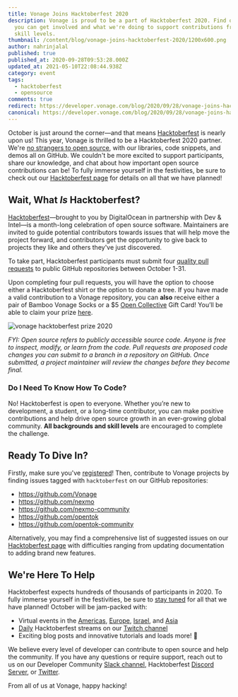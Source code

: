 ```yaml
---
title: Vonage Joins Hacktoberfest 2020
description: Vonage is proud to be a part of Hacktoberfest 2020. Find out how
  you can get involved and what we're doing to support contributions from all
  skill levels.
thumbnail: /content/blog/vonage-joins-hacktoberfest-2020/1200x600.png
author: nahrinjalal
published: true
published_at: 2020-09-28T09:53:28.000Z
updated_at: 2021-05-10T22:08:44.938Z
category: event
tags:
  - hacktoberfest
  - opensource
comments: true
redirect: https://developer.vonage.com/blog/2020/09/28/vonage-joins-hacktoberfest-2020
canonical: https://developer.vonage.com/blog/2020/09/28/vonage-joins-hacktoberfest-2020
---
```

October is just around the corner—and that means [Hacktoberfest](https://hacktoberfest.digitalocean.com/) is nearly upon us! This year, Vonage is thrilled to be a Hacktoberfest 2020 partner. We're [no strangers to open source](https://youtu.be/zYJpYMCy6PA), with our libraries, code snippets, and demos all on GitHub. We couldn't be more excited to support participants, share our knowledge, and chat about how important open source contributions can be! To fully immerse yourself in the festivities, be sure to check out our [Hacktoberfest page](https://nexmo.dev/2GZcyHc) for details on all that we have planned!

## Wait, What *Is* Hacktoberfest?

[Hacktoberfest](https://hacktoberfest.digitalocean.com/)—brought to you by DigitalOcean in partnership with Dev & Intel—is a month-long celebration of open source software. Maintainers are invited to guide potential contributors towards issues that will help move the project forward, and contributors get the opportunity to give back to projects they like and others they've just discovered.

To take part, Hacktoberfest participants must submit four [quality pull requests](https://hacktoberfest.digitalocean.com/details#quality) to public GitHub repositories between October 1-31.

Upon completing four pull requests, you will have the option to choose either a Hacktoberfest shirt or the option to donate a tree. If you have made a valid contribution to a Vonage repository, you can **also** receive either a pair of Bamboo Vonage Socks or a $5 [Open Collective](https://opencollective.com/) Gift Card! You’ll be able to claim your prize [here](https://airtable.com/shrMXMw6Nwd3Rnjn4).

![vonage hacktoberfest prize 2020](/content/blog/vonage-joins-hacktoberfest-2020/vonage-hacktoberfest-sockpromo-twitter-b_ctwqrq.png)

*FYI: Open source refers to publicly accessible source code. Anyone is free to inspect, modify, or learn from the code. Pull requests are proposed code changes you can submit to a branch in a repository on GitHub. Once submitted, a project maintainer will review the changes before they become final.*

### Do I Need To Know How To Code?

No! Hacktoberfest is open to everyone. Whether you’re new to development, a student, or a long-time contributor, you can make positive contributions and help drive open source growth in an ever-growing global community. **All backgrounds and skill levels** are encouraged to complete the challenge.

## Ready To Dive In?

Firstly, make sure you've [registered](https://hacktoberfest.digitalocean.com/)! Then, contribute to Vonage projects by finding issues tagged with `hacktoberfest` on our GitHub repositories: 

* <https://github.com/Vonage>
* <https://github.com/nexmo>
* <https://github.com/nexmo-community>
* <https://github.com/opentok>
* <https://github.com/opentok-community>

Alternatively, you may find a comprehensive list of suggested issues on our [Hacktoberfest page](https://developer.nexmo.com/hacktoberfest) with difficulties ranging from updating documentation to adding brand new features.

## We're Here To Help

Hacktoberfest expects hundreds of thousands of participants in 2020. To fully immerse yourself in the festivities, be sure to [stay tuned](https://nexmo.dev/3iuREgZ) for all that we have planned! October will be jam-packed with:

* Virtual events in the [Americas](https://organize.mlh.io/participants/events/4079-hacktoberfest-tuesdays-east-coast-and-more), [Europe](https://organize.mlh.io/participants/events/4101-hacktoberfest-tuesdays-london-and-more), [Israel](https://organize.mlh.io/participants/events/4100-hacktoberfest-tuesdays-israel), and [Asia](https://organize.mlh.io/participants/events/4099-hacktoberfest-tuesdays-asia)
* [Daily](https://developer.nexmo.com/devtv) Hacktoberfest streams on our [Twitch channel](https://nexmo.dev/HacktoberfestStream)
* Exciting blog posts and innovative tutorials and loads more! 👀

We believe every level of developer can contribute to open source and help the community. If you have any questions or require support, reach out to us on our Developer Community [Slack channel](https://nexmo.dev/2GSUSNe), Hacktoberfest [Discord Server](https://nexmo.dev/hacktoberfestdiscord), or [Twitter](https://nexmo.dev/3iuREgZ).

From all of us at Vonage, happy hacking!